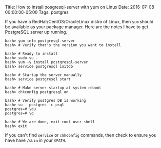 Title: How to install posgresql-server with yum on Linux
Date: 2016-07-08 00:00:00-05:00
Tags: postgres



If you have a RedHat/CentOS/OracleLinux distro of Linux, then `yum` should be available as your package manager. Here are the notes I have to get PostgreSQL server up running.

    bash> yum info postgresql-server
    bash> # Verify that's the version you want to install
    
    bash> # Ready to install
    bash> sudo su -
    bash> yum -y install postgresql-server
    bash> service postgresql initdb
    
    bash> # Startup the server manually
    bash> service postgresql start
    
    bash> # Make server startup at system reboot
    bash> chkconfig postgresql on
    
    bash> # Verify postgres DB is working
    bash> su - postgres -c psql
    postgres=# \du
    postgres=# \q
    
    bash> # We are done, exit root user shell
    bash> exit
    

If you can't find `service` or `chkconfig` commands, then check to ensure you have have `/sbin` in your `$PATH`.

